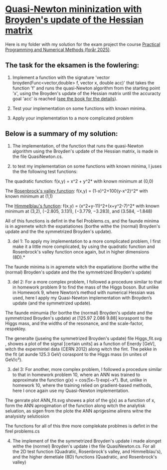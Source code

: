 # [Quasi-Newton mininization with Broyden's update of the Hessian matrix](https://fedorov.sdfeu.org/prog/projex/minimum-broyden.htm)

Here is my folder with my solution for the exam project the course [Practical Programming and Numerical Methods (forår 2025)](https://fedorov.sdfeu.org/prog/).

## The task for the eksamen is the fowlering:

1. Implement a function with the signature
'vector broyden(Func<vector,double> f, vector x, double acc)'
that takes the function 'f' and runs the quasi-Newton algorithm from the starting point 'x', using the Broyden's update of the Hessian matrix until the accuracty goal 'acc' is reached ([see the book for the details](https://fedorov.sdfeu.org/prog/book/book.pdf)).

2. Test your implementation on some functions with known minima.

3. Apply your implementation to a more complicated problem

## Below is a summary of my solution:

1. The implementation, of the function that runs the quasi-Newton algorithm using the Broyden's update of the Hessian matrix, is made in the file QuasiNewton.cs.

2. to test my implementation on some functions with known minima, I juses the the following test functions:

The quadratic function: f(x,y) = x^2 + y^2*
with known minimum at (0,0)

The [Rosenbrock's valley function](https://en.wikipedia.org/wiki/Rosenbrock_function): f(x,y) = (1-x)^2+100(y-x^2)^2*
with known minimum at (1,1)

The [Himmelblau's function](https://en.wikipedia.org/wiki/Himmelblau%27s_function): f(x,y) = (x^2+y-11)^2+(x+y^2-7)^2*
with known minimum at (3,2), (−2.805, 3.131), (−3.779, −3.283), and (3.584, −1.848)

All of this functions is defint in the fiel Problems.cs, and the faunde minima is in agremete witch the expatiationes (borthe withe the (normal) Broyden's update and the the symmetrized Broyden's update).

3. del 1: To apply my implementation to a more complicated problem, I first make it a little more complicated, by using the quadratic function and Rosenbrock's valley function once again, but in higher dimensions (8D).*

The faunde minima is in agremete witch the expatiatione (borthe withe the (normal) Broyden's update and the the symmetrized Broyden's update)

3. del 2: For a more complex problem, I followed a procedure similar to that in homework problem 9 to find the mass of the Higgs boson. But unlike in Homework 9, where Newton’s method with numerical Hessian was used, here I apply my Quasi-Newton implementation with Broyden’s update (and the symmetrized update). 

The faunde mimumia (for borthe the (normal) Broyden's update and the symmetrized Broyden's update) at [125.97 2.086 9.88] koraspont to the Higgs mass, and the widths of the resonance, and the scale-factor, respekley.  

The generalte (juseing the symmetrized Broyden's update) file Higgs_fit.svg , showes a plot of the signal [certain units] as a function of Enerdy [GeV], witch the expermintel data (CERN 2012) along witch the fint. The pekke in the fit (at aunde 125.3 GeV) coraspont to the Higgs mass (in unites of GeV/c²). 

3. del 3: For another, more complex problem, I followed a procedure similar to that in homework problem 10, where an ANN was trained to approximate the function g(x) = cos(5x−1)·exp(−x²). But, unlike in homework 10, where the training relied on gradient-based methods, here I once again use my Quasi-Newton implementation.


The genrate plot ANN_fit.svg showes a plot of the g(x) as a function of x, form the ANN aprogimation of the function along witch the analytisk seluation, as sigen from the plote the ANN aprigesime alirens witne the analysisty selutiosion 

The functions for all of this thre more complekate problmes is defint in the firel problems.cs 

4. The implement of the the symmetrized Broyden's update i made alonget withe the (normel) Broyden's update i the file QuasiNewton.cs.
For all the 2D test function (Quadratic, Rosenbrock's valley, and Himmelblau's), and the higher demetiale (8D) functions (Quadratic, and Rosenbrock's valley) 

